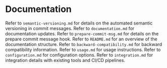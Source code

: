 # Documentation
Refer to `semantic-versioning.md` for details on the automated semantic versioning in commit messages.
Refer to `documentation.md` for documentation updates.
Refer to `prepare-commit-msg.md` for details on the prepare commit message hook.
Refer to `README.md` for an overview of the documentation structure.
Refer to `backward-compatibility.md` for backward compatibility information.
Refer to `usage.md` for usage instructions.
Refer to `configuration.md` for configuration options.
Refer to `integration.md` for integration details with existing tools and CI/CD pipelines.
